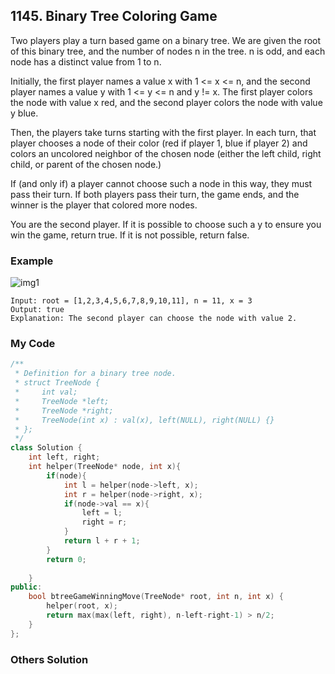 ## 1145. Binary Tree Coloring Game

Two players play a turn based game on a binary tree.  We are given the root of this binary tree, and the number of nodes n in the tree.  n is odd, and each node has a distinct value from 1 to n.

Initially, the first player names a value x with 1 <= x <= n, and the second player names a value y with 1 <= y <= n and y != x.  The first player colors the node with value x red, and the second player colors the node with value y blue.

Then, the players take turns starting with the first player.  In each turn, that player chooses a node of their color (red if player 1, blue if player 2) and colors an uncolored neighbor of the chosen node (either the left child, right child, or parent of the chosen node.)

If (and only if) a player cannot choose such a node in this way, they must pass their turn.  If both players pass their turn, the game ends, and the winner is the player that colored more nodes.

You are the second player.  If it is possible to choose such a y to ensure you win the game, return true.  If it is not possible, return false.


### Example
![img1](https://assets.leetcode.com/uploads/2019/08/01/1480-binary-tree-coloring-game.png "img1")
```
Input: root = [1,2,3,4,5,6,7,8,9,10,11], n = 11, x = 3
Output: true
Explanation: The second player can choose the node with value 2.
```

### My Code
```c++
/**
 * Definition for a binary tree node.
 * struct TreeNode {
 *     int val;
 *     TreeNode *left;
 *     TreeNode *right;
 *     TreeNode(int x) : val(x), left(NULL), right(NULL) {}
 * };
 */
class Solution {
    int left, right;
    int helper(TreeNode* node, int x){
        if(node){
            int l = helper(node->left, x);
            int r = helper(node->right, x);
            if(node->val == x){
                left = l;
                right = r;
            }
            return l + r + 1;
        }
        return 0;
        
    }
public:
    bool btreeGameWinningMove(TreeNode* root, int n, int x) {
        helper(root, x);
        return max(max(left, right), n-left-right-1) > n/2;
    }
};
```


### Others Solution
```c++
```
